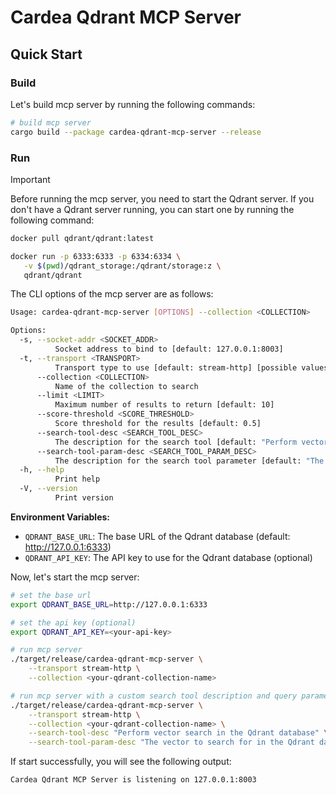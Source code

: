 # Cardea Qdrant MCP Server

## Quick Start

### Build

Let's build mcp server by running the following commands:

```bash
# build mcp server
cargo build --package cardea-qdrant-mcp-server --release
```

### Run

> [!IMPORTANT]
>
> Before running the mcp server, you need to start the Qdrant server. If you don't have a Qdrant server running, you can start one by running the following command:
>
> ```bash
> docker pull qdrant/qdrant:latest
>
> docker run -p 6333:6333 -p 6334:6334 \
>    -v $(pwd)/qdrant_storage:/qdrant/storage:z \
>    qdrant/qdrant
> ```
>

The CLI options of the mcp server are as follows:

```bash
Usage: cardea-qdrant-mcp-server [OPTIONS] --collection <COLLECTION>

Options:
  -s, --socket-addr <SOCKET_ADDR>
          Socket address to bind to [default: 127.0.0.1:8003]
  -t, --transport <TRANSPORT>
          Transport type to use [default: stream-http] [possible values: stdio, sse, stream-http]
      --collection <COLLECTION>
          Name of the collection to search
      --limit <LIMIT>
          Maximum number of results to return [default: 10]
      --score-threshold <SCORE_THRESHOLD>
          Score threshold for the results [default: 0.5]
      --search-tool-desc <SEARCH_TOOL_DESC>
          The description for the search tool [default: "Perform vector search in the Qdrant database"]
      --search-tool-param-desc <SEARCH_TOOL_PARAM_DESC>
          The description for the search tool parameter [default: "The vector to search for in the Qdrant database"]
  -h, --help
          Print help
  -V, --version
          Print version
```

**Environment Variables:**

- `QDRANT_BASE_URL`: The base URL of the Qdrant database (default: http://127.0.0.1:6333)
- `QDRANT_API_KEY`: The API key to use for the Qdrant database (optional)

Now, let's start the mcp server:

```bash
# set the base url
export QDRANT_BASE_URL=http://127.0.0.1:6333

# set the api key (optional)
export QDRANT_API_KEY=<your-api-key>

# run mcp server
./target/release/cardea-qdrant-mcp-server \
    --transport stream-http \
    --collection <your-qdrant-collection-name>

# run mcp server with a custom search tool description and query parameter description
./target/release/cardea-qdrant-mcp-server \
    --transport stream-http \
    --collection <your-qdrant-collection-name> \
    --search-tool-desc "Perform vector search in the Qdrant database" \
    --search-tool-param-desc "The vector to search for in the Qdrant database"
```

If start successfully, you will see the following output:

```bash
Cardea Qdrant MCP Server is listening on 127.0.0.1:8003
```
